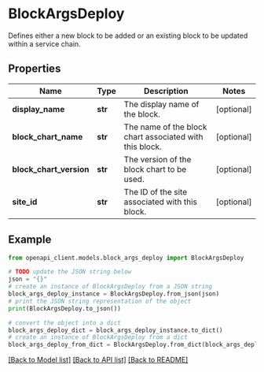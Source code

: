 # BlockArgsDeploy

Defines either a new block to be added or an existing block to be updated within a service chain.

## Properties

Name | Type | Description | Notes
------------ | ------------- | ------------- | -------------
**display_name** | **str** | The display name of the block. | [optional] 
**block_chart_name** | **str** | The name of the block chart associated with this block. | [optional] 
**block_chart_version** | **str** | The version of the block chart to be used. | [optional] 
**site_id** | **str** | The ID of the site associated with this block. | [optional] 

## Example

```python
from openapi_client.models.block_args_deploy import BlockArgsDeploy

# TODO update the JSON string below
json = "{}"
# create an instance of BlockArgsDeploy from a JSON string
block_args_deploy_instance = BlockArgsDeploy.from_json(json)
# print the JSON string representation of the object
print(BlockArgsDeploy.to_json())

# convert the object into a dict
block_args_deploy_dict = block_args_deploy_instance.to_dict()
# create an instance of BlockArgsDeploy from a dict
block_args_deploy_from_dict = BlockArgsDeploy.from_dict(block_args_deploy_dict)
```
[[Back to Model list]](../README.md#documentation-for-models) [[Back to API list]](../README.md#documentation-for-api-endpoints) [[Back to README]](../README.md)


